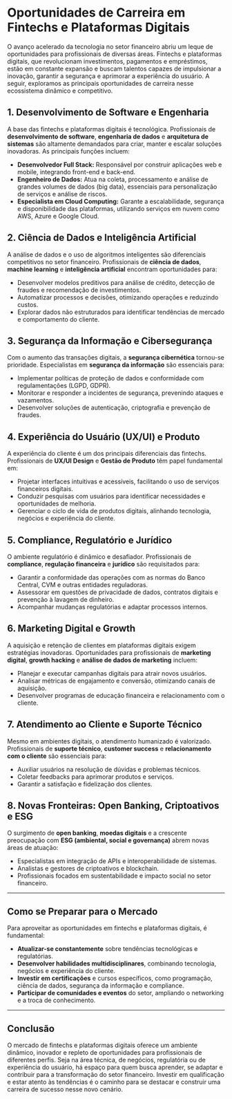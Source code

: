 # Oportunidades de Carreira em Fintechs e Plataformas Digitais

O avanço acelerado da tecnologia no setor financeiro abriu um leque de oportunidades para profissionais de diversas áreas. Fintechs e plataformas digitais, que revolucionam investimentos, pagamentos e empréstimos, estão em constante expansão e buscam talentos capazes de impulsionar a inovação, garantir a segurança e aprimorar a experiência do usuário. A seguir, exploramos as principais oportunidades de carreira nesse ecossistema dinâmico e competitivo.

## 1. Desenvolvimento de Software e Engenharia

A base das fintechs e plataformas digitais é tecnológica. Profissionais de **desenvolvimento de software**, **engenharia de dados** e **arquitetura de sistemas** são altamente demandados para criar, manter e escalar soluções inovadoras. As principais funções incluem:

- **Desenvolvedor Full Stack:** Responsável por construir aplicações web e mobile, integrando front-end e back-end.
- **Engenheiro de Dados:** Atua na coleta, processamento e análise de grandes volumes de dados (big data), essenciais para personalização de serviços e análise de riscos.
- **Especialista em Cloud Computing:** Garante a escalabilidade, segurança e disponibilidade das plataformas, utilizando serviços em nuvem como AWS, Azure e Google Cloud.

## 2. Ciência de Dados e Inteligência Artificial

A análise de dados e o uso de algoritmos inteligentes são diferenciais competitivos no setor financeiro. Profissionais de **ciência de dados**, **machine learning** e **inteligência artificial** encontram oportunidades para:

- Desenvolver modelos preditivos para análise de crédito, detecção de fraudes e recomendação de investimentos.
- Automatizar processos e decisões, otimizando operações e reduzindo custos.
- Explorar dados não estruturados para identificar tendências de mercado e comportamento do cliente.

## 3. Segurança da Informação e Cibersegurança

Com o aumento das transações digitais, a **segurança cibernética** tornou-se prioridade. Especialistas em **segurança da informação** são essenciais para:

- Implementar políticas de proteção de dados e conformidade com regulamentações (LGPD, GDPR).
- Monitorar e responder a incidentes de segurança, prevenindo ataques e vazamentos.
- Desenvolver soluções de autenticação, criptografia e prevenção de fraudes.

## 4. Experiência do Usuário (UX/UI) e Produto

A experiência do cliente é um dos principais diferenciais das fintechs. Profissionais de **UX/UI Design** e **Gestão de Produto** têm papel fundamental em:

- Projetar interfaces intuitivas e acessíveis, facilitando o uso de serviços financeiros digitais.
- Conduzir pesquisas com usuários para identificar necessidades e oportunidades de melhoria.
- Gerenciar o ciclo de vida de produtos digitais, alinhando tecnologia, negócios e experiência do cliente.

## 5. Compliance, Regulatório e Jurídico

O ambiente regulatório é dinâmico e desafiador. Profissionais de **compliance**, **regulação financeira** e **jurídico** são requisitados para:

- Garantir a conformidade das operações com as normas do Banco Central, CVM e outras entidades reguladoras.
- Assessorar em questões de privacidade de dados, contratos digitais e prevenção à lavagem de dinheiro.
- Acompanhar mudanças regulatórias e adaptar processos internos.

## 6. Marketing Digital e Growth

A aquisição e retenção de clientes em plataformas digitais exigem estratégias inovadoras. Oportunidades para profissionais de **marketing digital**, **growth hacking** e **análise de dados de marketing** incluem:

- Planejar e executar campanhas digitais para atrair novos usuários.
- Analisar métricas de engajamento e conversão, otimizando canais de aquisição.
- Desenvolver programas de educação financeira e relacionamento com o cliente.

## 7. Atendimento ao Cliente e Suporte Técnico

Mesmo em ambientes digitais, o atendimento humanizado é valorizado. Profissionais de **suporte técnico**, **customer success** e **relacionamento com o cliente** são essenciais para:

- Auxiliar usuários na resolução de dúvidas e problemas técnicos.
- Coletar feedbacks para aprimorar produtos e serviços.
- Garantir a satisfação e fidelização dos clientes.

## 8. Novas Fronteiras: Open Banking, Criptoativos e ESG

O surgimento de **open banking**, **moedas digitais** e a crescente preocupação com **ESG (ambiental, social e governança)** abrem novas áreas de atuação:

- Especialistas em integração de APIs e interoperabilidade de sistemas.
- Analistas e gestores de criptoativos e blockchain.
- Profissionais focados em sustentabilidade e impacto social no setor financeiro.

---

## Como se Preparar para o Mercado

Para aproveitar as oportunidades em fintechs e plataformas digitais, é fundamental:

- **Atualizar-se constantemente** sobre tendências tecnológicas e regulatórias.
- **Desenvolver habilidades multidisciplinares**, combinando tecnologia, negócios e experiência do cliente.
- **Investir em certificações** e cursos específicos, como programação, ciência de dados, segurança da informação e compliance.
- **Participar de comunidades e eventos** do setor, ampliando o networking e a troca de conhecimento.

---

## Conclusão

O mercado de fintechs e plataformas digitais oferece um ambiente dinâmico, inovador e repleto de oportunidades para profissionais de diferentes perfis. Seja na área técnica, de negócios, regulatória ou de experiência do usuário, há espaço para quem busca aprender, se adaptar e contribuir para a transformação do setor financeiro. Investir em qualificação e estar atento às tendências é o caminho para se destacar e construir uma carreira de sucesso nesse novo cenário.